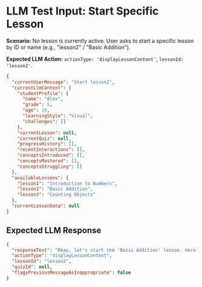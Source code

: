 # LLM Test Input: Start Specific Lesson

**Scenario:** No lesson is currently active. User asks to start a specific lesson by ID or name (e.g., "lesson2" / "Basic Addition").

**Expected LLM Action:** `actionType: 'displayLessonContent'`, `lessonId: 'lesson2'`.

```json
{
  "currentUserMessage": "Start lesson2",
  "currentLlmContext": {
    "studentProfile": {
      "name": "Alex",
      "grade": 5,
      "age": 10,
      "learningStyle": "Visual",
      "challenges": []
    },
    "currentLesson": null,
    "currentQuiz": null,
    "progressHistory": [],
    "recentInteractions": [],
    "conceptsIntroduced": [],
    "conceptsMastered": [],
    "conceptsStruggling": []
  },
  "availableLessons": {
    "lesson1": "Introduction to Numbers",
    "lesson2": "Basic Addition",
    "lesson3": "Counting Objects"
  },
  "currentLessonData": null
}
```

## Expected LLM Response

```json
{
  "responseText": "Okay, let's start the 'Basic Addition' lesson. Here's the overview.",
  "actionType": "displayLessonContent",
  "lessonId": "lesson2",
  "quizId": null,
  "flagsPreviousMessageAsInappropriate": false
}
```